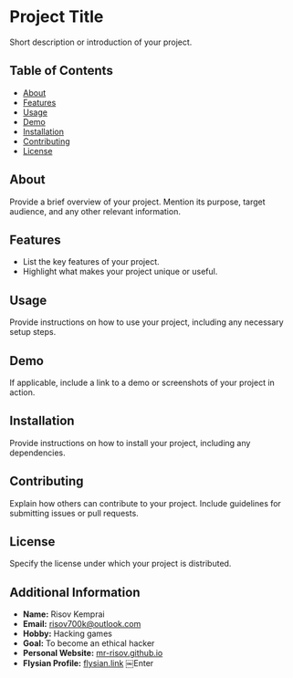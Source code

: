 # Project Title

Short description or introduction of your project.

## Table of Contents

- [About](#about)
- [Features](#features)
- [Usage](#usage)
- [Demo](#demo)
- [Installation](#installation)
- [Contributing](#contributing)
- [License](#license)

## About

Provide a brief overview of your project. Mention its purpose, target audience, and any other relevant information.

## Features

- List the key features of your project.
- Highlight what makes your project unique or useful.

## Usage

Provide instructions on how to use your project, including any necessary setup steps.

## Demo

If applicable, include a link to a demo or screenshots of your project in action.

## Installation

Provide instructions on how to install your project, including any dependencies.

## Contributing

Explain how others can contribute to your project. Include guidelines for submitting issues or pull requests.

## License

Specify the license under which your project is distributed.

## Additional Information

- **Name:** Risov Kemprai
- **Email:** risov700k@outlook.com
- **Hobby:** Hacking games
- **Goal:** To become an ethical hacker
- **Personal Website:** [mr-risov.github.io](https://mr-risov.github.io)
- **Flysian Profile:** [flysian.link](https://flysian.link)
￼Enter
